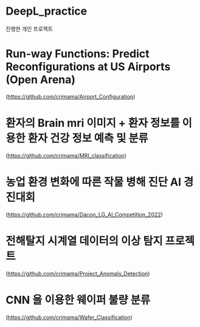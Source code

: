 # DeepL_practice
진행한 개인 프로젝트

# Run-way Functions: Predict Reconfigurations at US Airports (Open Arena)
(https://github.com/crimama/Airport_Configuration)

# 환자의 Brain mri 이미지 + 환자 정보를 이용한 환자 건강 정보 예측 및 분류 
(https://github.com/crimama/MRI_classification)


# 농업 환경 변화에 따른 작물 병해 진단 AI 경진대회
(https://github.com/crimama/Dacon_LG_AI_Competition_2022)


# 전해탈지 시계열 데이터의 이상 탐지 프로젝트 
(https://github.com/crimama/Project_Anomaly_Detection)

# CNN 을 이용한 웨이퍼 불량 분류 
(https://github.com/crimama/Wafer_Classification)






 

